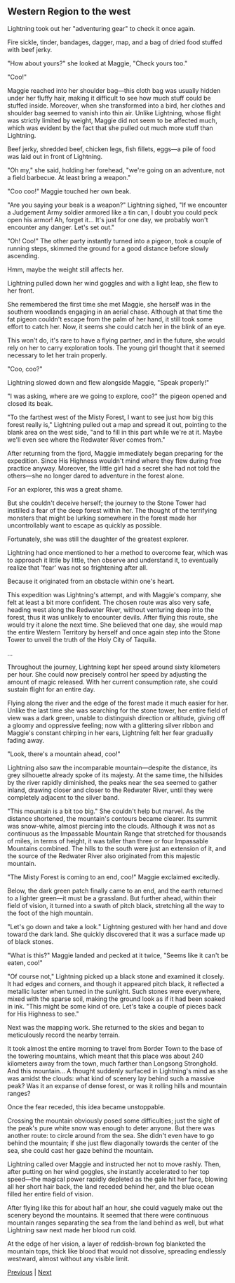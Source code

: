 ## Western Region to the west
Lightning took out her "adventuring gear" to check it once again.

Fire sickle, tinder, bandages, dagger, map, and a bag of dried food stuffed with beef jerky.

"How about yours?" she looked at Maggie, "Check yours too."

"Coo!"

Maggie reached into her shoulder bag—this cloth bag was usually hidden under her fluffy hair, making it difficult to see how much stuff could be stuffed inside. Moreover, when she transformed into a bird, her clothes and shoulder bag seemed to vanish into thin air. Unlike Lightning, whose flight was strictly limited by weight, Maggie did not seem to be affected much, which was evident by the fact that she pulled out much more stuff than Lightning.

Beef jerky, shredded beef, chicken legs, fish fillets, eggs—a pile of food was laid out in front of Lightning.

"Oh my," she said, holding her forehead, "we're going on an adventure, not a field barbecue. At least bring a weapon."

"Coo coo!" Maggie touched her own beak.

"Are you saying your beak is a weapon?" Lightning sighed, "If we encounter a Judgement Army soldier armored like a tin can, I doubt you could peck open his armor! Ah, forget it... It's just for one day, we probably won't encounter any danger. Let's set out."



"Oh! Coo!" The other party instantly turned into a pigeon, took a couple of running steps, skimmed the ground for a good distance before slowly ascending.

Hmm, maybe the weight still affects her.

Lightning pulled down her wind goggles and with a light leap, she flew to her front.

She remembered the first time she met Maggie, she herself was in the southern woodlands engaging in an aerial chase. Although at that time the fat pigeon couldn't escape from the palm of her hand, it still took some effort to catch her. Now, it seems she could catch her in the blink of an eye.

This won't do, it's rare to have a flying partner, and in the future, she would rely on her to carry exploration tools. The young girl thought that it seemed necessary to let her train properly.

"Coo, coo?"

Lightning slowed down and flew alongside Maggie, "Speak properly!"

"I was asking, where are we going to explore, coo?" the pigeon opened and closed its beak.

"To the farthest west of the Misty Forest, I want to see just how big this forest really is," Lightning pulled out a map and spread it out, pointing to the blank area on the west side, "and to fill in this part while we're at it. Maybe we'll even see where the Redwater River comes from."



After returning from the fjord, Maggie immediately began preparing for the expedition. Since His Highness wouldn't mind where they flew during free practice anyway. Moreover, the little girl had a secret she had not told the others—she no longer dared to adventure in the forest alone.

For an explorer, this was a great shame.

But she couldn't deceive herself; the journey to the Stone Tower had instilled a fear of the deep forest within her. The thought of the terrifying monsters that might be lurking somewhere in the forest made her uncontrollably want to escape as quickly as possible.

Fortunately, she was still the daughter of the greatest explorer.

Lightning had once mentioned to her a method to overcome fear, which was to approach it little by little, then observe and understand it, to eventually realize that 'fear' was not so frightening after all.

Because it originated from an obstacle within one's heart.

This expedition was Lightning's attempt, and with Maggie's company, she felt at least a bit more confident. The chosen route was also very safe, heading west along the Redwater River, without venturing deep into the forest, thus it was unlikely to encounter devils. After flying this route, she would try it alone the next time. She believed that one day, she would map the entire Western Territory by herself and once again step into the Stone Tower to unveil the truth of the Holy City of Taquila.

...

Throughout the journey, Lightning kept her speed around sixty kilometers per hour. She could now precisely control her speed by adjusting the amount of magic released. With her current consumption rate, she could sustain flight for an entire day.



Flying along the river and the edge of the forest made it much easier for her. Unlike the last time she was searching for the stone tower, her entire field of view was a dark green, unable to distinguish direction or altitude, giving off a gloomy and oppressive feeling; now with a glittering silver ribbon and Maggie's constant chirping in her ears, Lightning felt her fear gradually fading away.

"Look, there's a mountain ahead, coo!"

Lightning also saw the incomparable mountain—despite the distance, its grey silhouette already spoke of its majesty. At the same time, the hillsides by the river rapidly diminished, the peaks near the sea seemed to gather inland, drawing closer and closer to the Redwater River, until they were completely adjacent to the silver band.

"This mountain is a bit too big." She couldn't help but marvel. As the distance shortened, the mountain's contours became clearer. Its summit was snow-white, almost piercing into the clouds. Although it was not as continuous as the Impassable Mountain Range that stretched for thousands of miles, in terms of height, it was taller than three or four Impassable Mountains combined. The hills to the south were just an extension of it, and the source of the Redwater River also originated from this majestic mountain.

"The Misty Forest is coming to an end, coo!" Maggie exclaimed excitedly.

Below, the dark green patch finally came to an end, and the earth returned to a lighter green—it must be a grassland. But further ahead, within their field of vision, it turned into a swath of pitch black, stretching all the way to the foot of the high mountain.

"Let's go down and take a look." Lightning gestured with her hand and dove toward the dark land. She quickly discovered that it was a surface made up of black stones.

"What is this?" Maggie landed and pecked at it twice, "Seems like it can't be eaten, coo!"

"Of course not," Lightning picked up a black stone and examined it closely. It had edges and corners, and though it appeared pitch black, it reflected a metallic luster when turned in the sunlight. Such stones were everywhere, mixed with the sparse soil, making the ground look as if it had been soaked in ink. "This might be some kind of ore. Let's take a couple of pieces back for His Highness to see."



Next was the mapping work. She returned to the skies and began to meticulously record the nearby terrain.



It took almost the entire morning to travel from Border Town to the base of the towering mountains, which meant that this place was about 240 kilometers away from the town, much farther than Longsong Stronghold. And this mountain... A thought suddenly surfaced in Lightning's mind as she was amidst the clouds: what kind of scenery lay behind such a massive peak? Was it an expanse of dense forest, or was it rolling hills and mountain ranges?



Once the fear receded, this idea became unstoppable.



Crossing the mountain obviously posed some difficulties; just the sight of the peak's pure white snow was enough to deter anyone. But there was another route: to circle around from the sea. She didn't even have to go behind the mountain; if she just flew diagonally towards the center of the sea, she could cast her gaze behind the mountain.



Lightning called over Maggie and instructed her not to move rashly. Then, after putting on her wind goggles, she instantly accelerated to her top speed—the magical power rapidly depleted as the gale hit her face, blowing all her short hair back, the land receded behind her, and the blue ocean filled her entire field of vision.



After flying like this for about half an hour, she could vaguely make out the scenery beyond the mountains. It seemed that there were continuous mountain ranges separating the sea from the land behind as well, but what Lightning saw next made her blood run cold.



At the edge of her vision, a layer of reddish-brown fog blanketed the mountain tops, thick like blood that would not dissolve, spreading endlessly westward, almost without any visible limit.





[Previous](CH0288.md) | [Next](CH0290.md)
